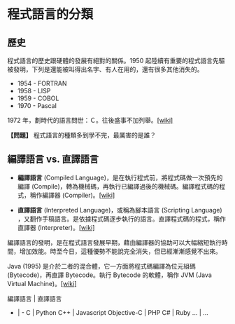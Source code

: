# 程式語言的分類

## 歷史

程式語言的歷史跟硬體的發展有絕對的關係。1950 起陸續有重要的程式語言先驅被發明，下列是還能被叫得出名字、有人在用的，還有很多其他消失的。

- 1954 - FORTRAN
- 1958 - LISP
- 1959 - COBOL
- 1970 - Pascal

1972 年，劃時代的語言問世：Ｃ。往後盛事不加列舉。[[wiki]](https://zh.wikipedia.org/wiki/程式語言歷史)

**【問題】** 程式語言的種類多到學不完，最厲害的是誰？

## 編譯語言 vs. 直譯語言

- **編譯語言** (Compiled Language)，是在執行程式前，將程式碼做一次預先的編譯 (Compile)，轉為機械碼，再執行已編譯過後的機械碼。編譯程式碼的程式，稱作編譯器 (Compiler)。[[wiki]](https://zh.wikipedia.org/wiki/編譯語言)

- **直譯語言** (Interpreted Language)，或稱為腳本語言 (Scripting Language) ，又翻作手稿語言。是依據程式碼逐步執行的語言。直譯程式碼的程式，稱作直譯器 (Interpreter)。[[wiki]](https://zh.wikipedia.org/wiki/直譯語言)

編譯語言的發明，是在程式語言發展早期，藉由編譯器的協助可以大幅縮短執行時間，增加效能。時至今日，這種優勢不能說完全消失，但已經漸漸感覺不出來。

Java (1995) 是介於二者的混合體，它一方面將程式碼編譯為位元組碼 (Bytecode)，再直譯 Bytecode。執行 Bytecode 的軟體，稱作 JVM (Java Virtual Machine)。[[wiki]](https://zh.wikipedia.org/wiki/java)

編譯語言 | 直譯語言
- | -
C | Python
C++ | Javascript
Objective-C | PHP
C# | Ruby
... | ...
